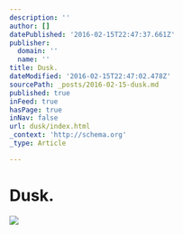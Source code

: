 ```yaml
---
description: ''
author: []
datePublished: '2016-02-15T22:47:37.661Z'
publisher:
  domain: ''
  name: ''
title: Dusk.
dateModified: '2016-02-15T22:47:02.478Z'
sourcePath: _posts/2016-02-15-dusk.md
published: true
inFeed: true
hasPage: true
inNav: false
url: dusk/index.html
_context: 'http://schema.org'
_type: Article

---
```

# Dusk.
![](https://the-grid-user-content.s3-us-west-2.amazonaws.com/63e002ff-2ee8-4ab5-b5ac-2374053564a6.png)